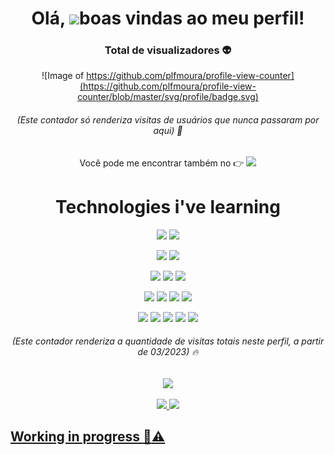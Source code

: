 <div align="center">
<h1>Olá, <img src="https://raw.githubusercontent.com/kaueMarques/kaueMarques/master/hi.gif" height="30px">boas vindas ao meu perfil!</h1>

  ### Total de visualizadores :alien:
![Image of https://github.com/plfmoura/profile-view-counter](https://github.com/plfmoura/profile-view-counter/blob/master/svg/profile/badge.svg)<br/>
  ###### (Este contador só renderiza visitas de usuários que nunca passaram por aqui) 💝

   Você pode me encontrar também no 👉  <a href="https://www.linkedin.com/in/pedro-moura-48a29819a/"><img src="https://cdn-icons-png.flaticon.com/512/3536/3536505.png" width="40px"/></a>

</div>

<div style="display: inline_block" align="center">
  
  Technologies i've learning
===========================
  
  <a href="#"><img src="https://img.shields.io/badge/React-20232A?style=for-the-badge&logo=react&logoColor=61DAFB" width="135px"></a>
  <a href="#"><img src="https://img.shields.io/badge/JavaScript-323330?style=for-the-badge&logo=javascript&logoColor=F7DF1E" width="200px"></a>
  
  <a href="#"><img src="https://img.shields.io/badge/HTML5-E34F26?style=for-the-badge&logo=html5&logoColor=white"></a>
  <a href="#"><img src="https://img.shields.io/badge/CSS3-1572B6?style=for-the-badge&logo=css3&logoColor=white"></a>
  
  <a href="#"><img src="https://img.shields.io/badge/Material%20UI-007FFF?style=for-the-badge&logo=mui&logoColor=white"></a>
  <a href="#"><img src="https://img.shields.io/badge/Bootstrap-563D7C?style=for-the-badge&logo=bootstrap&logoColor=white"></a>
  <a href="#"><img src="https://img.shields.io/badge/SASS-hotpink.svg?style=for-the-badge&logo=SASS&logoColor=white"></a>

  <a href="#"><img src="https://img.shields.io/badge/Angular-DD0031?style=for-the-badge&logo=angular&logoColor=white"></a> 
  <a href="#"><img src="https://img.shields.io/badge/Vercel-000000?style=for-the-badge&logo=vercel&logoColor=white"></a>
  <a href="#"><img src="https://img.shields.io/badge/GIT-E44C30?style=for-the-badge&logo=git&logoColor=white"></a>
  <a href="#"><img src="https://img.shields.io/badge/GitHub-100000?style=for-the-badge&logo=github&logoColor=white"></a>
  
  <a href="#"><img src="https://img.shields.io/badge/Trello-0052CC?style=for-the-badge&logo=trello&logoColor=white"></a>
  <a href="#"><img src="https://img.shields.io/badge/Figma-F24E1E?style=for-the-badge&logo=figma&logoColor=white"></a>
  <a href="#"><img src="https://img.shields.io/badge/Codewars-B1361E?style=for-the-badge&logo=Codewars&logoColor=white"></a>
  <a href="#"><img src="https://img.shields.io/badge/Canva-%2300C4CC.svg?&style=for-the-badge&logo=Canva&logoColor=white"></a>
  <a href="#"><img src="https://img.shields.io/badge/Adobe%20Photoshop-31A8FF?style=for-the-badge&logo=Adobe%20Photoshop&logoColor=black"></a>
  
  ###### (Este contador renderiza a quantidade de visitas totais neste perfil, a partir de 03/2023) 🔥<br/>

  <img alingn="center" src="https://profile-counter.glitch.me/plfmoura/count.svg" /></br>
  
</div>

<div align="center">
  <a href="https://github.com/plfmoura"/>
  <!-- <img 
    height="180em" 
    src="https://github-readme-stats.vercel.app/api?username=plfmoura&show_icons=true&theme=github_dark&count_private=true&include_all_commits=true"
  /> -->
  <img height="180em" src="https://github-readme-stats.vercel.app/api?username=plfmoura&show_icons=true&theme=github_dark&count_private=true&include_all_commits=false"/>
  <img height="180em" src="https://github-readme-stats.vercel.app/api/top-langs/?username=plfmoura&layout=compact&langs_count=16&theme=github_dark"/>
</div>

## </p> Working in progress :hammer::warning:

